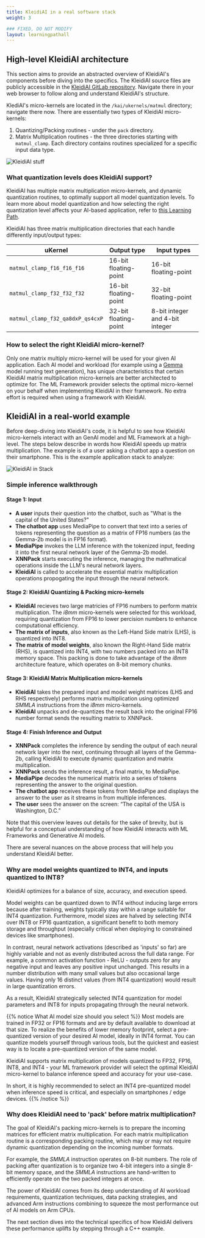 ```yaml
---
title: KleidiAI in a real software stack
weight: 3

### FIXED, DO NOT MODIFY
layout: learningpathall
---
```


## High-level KleidiAI architecture
This section aims to provide an abstracted overview of KleidiAI's components before diving into the specifics. The KleidiAI source files are publicly accessible in the [KleidiAI GitLab repository](https://gitlab.arm.com/kleidi/kleidiai). Navigate there in your web browser to follow along and understand KleidiAI's structure.

KlediAI's micro-kernels are located in the `/kai/ukernels/matmul` directory; navigate there now. There are essentially two types of KleidiAI micro-kernels:
1. Quantizing/Packing routines    - under the `pack` directory.
2. Matrix Multiplication routines - the three directories starting with `matmul_clamp`. Each directory contains routines specialized for a specific input data type.


![KleidiAI stuff](KleidiAI-src.jpg "Figure 3. KleidiAI src directory")

### What quantization levels does KleidiAI support?
KleidiAI has multiple matrix multiplication micro-kernels, and dynamic quantization routines, to optimally support all model quantization levels. To learn more about model quantization and how selecting the right quantization level affects your AI-based application, refer to [this Learning Path](https://learn.arm.com/learning-paths/servers-and-cloud-computing/llama-cpu/llama-chatbot#quantization-format).

KleidiAI has three matrix multiplication directories that each handle differently input/output types:

| uKernel                           |  Output type     | Input types     |
| ---------                         | -----------------   | --------------  | 
| `matmul_clamp_f16_f16_f16`        | 16-bit floating-point | 16-bit floating-point |
| `matmul_clamp_f32_f32_f32`        | 16-bit floating-point | 32-bit floating-point |
| `matmul_clamp_f32_qa8dxP_qs4cxP`  | 32-bit floating-point | 8-bit integer and 4-bit integer |

### How to select the right KleidiAI micro-kernel?

Only one matrix multiply micro-kernel will be used for your given AI application. Each AI model and workload (for example using a [Gemma](https://huggingface.co/blog/gemma) model running text generation), has unique characteristics that certain KleidiAI matrix multiplication micro-kernels are better architected to optimize for. The ML Framework provider selects the optimal micro-kernel on your behalf when implementing KleidiAI in their framework. No extra effort is required when using a framework with KleidiAI.

## KleidiAI in a real-world example 
Before deep-diving into KleidiAI's code, it is helpful to see how KleidiAI micro-kernels interact with an GenAI model and ML Framework at a high-level. The steps below describe in words how KleidiAI speeds up matrix multiplication. The example is of a user asking a chatbot app a question on their smartphone. This is the example application stack to analyze:

![KleidiAI in Stack](sw-stack.png "KleidiAI in a real-world software stack.")

### Simple inference walkthrough

#### Stage 1: Input
* **A user** inputs their question into the chatbot, such as "What is the capital of the United States?"
* **The chatbot app** uses MediaPipe to convert that text into a series of tokens representing the question as a matrix of FP16 numbers (as the Gemma-2b model is in FP16 format). 
* **MediaPipe** invokes the LLM inference with the tokenized input, feeding it into the first neural network layer of the Gemma-2b model.
* **XNNPack** starts executing the inference, managing the mathmatical operations inside the LLM's neural network layers. 
* **KleidiAI** is called to accelerate the essential matrix multiplication operations propogating the input through the neural network.

#### Stage 2: KleidiAI Quantizing & Packing micro-kernels
* **KleidiAI** recieves two large matricies of FP16 numbers to perform matrix multiplication. The *i8mm* micro-kernels were selected for this workload, requiring quantization from FP16 to lower percision numbers to enhance computational efficiency.
* **The matrix of inputs**, also known as the Left-Hand Side matrix (LHS), is quantized into INT8.
* **The matrix of model weights**, also known the Right-Hand Side matrix (RHS), is quantized into INT4, with two numbers packed into an INT8 memory space. This packing is done to take advantage of the *i8mm* architecture feature, which operates on 8-bit memory chunks.

#### Stage 3: KleidiAI Matrix Multiplication micro-kernels
* **KleidiAI** takes the prepared input and model weight matrices (LHS and RHS respectively) performs matrix multiplication using optimized *SMMLA* instructions from the *i8mm* micro-kernels.
* **KleidiAI** unpacks and de-quantizes the result back into the original FP16 number format sends the resulting matrix to XNNPack.

#### Stage 4: Finish Inference and Output
* **XNNPack** completes the inference by sending the output of each neural network layer into the next, continuing through all layers of the Gemma-2b, calling KleidiAI to execute dynamic quantization and matrix multiplication.
* **XNNPack** sends the inference result, a final matrix, to MediaPipe.
* **MediaPipe** decodes the numerical matrix into a series of tokens representing the answer to the original question.
* **The chatbot app** receives these tokens from MediaPipe and displays the answer to the user as it streams in from multiple inferences. 
* **The user** sees the answer on the screen: “The capital of the USA is Washington, D.C.”


Note that this overview leaves out details for the sake of brevity, but is helpful for a conceptual understanding of how KleidiAI interacts with ML Frameworks and Generative AI models.

There are several nuances on the above process that will help you understand KleidiAI better.


### Why are model weights quantized to INT4, and inputs quantized to INT8?
KleidiAI optimizes for a balance of size, accuracy, and execution speed.

Model weights can be quantized down to INT4 without inducing large errors because after training, weights typically stay within a range suitable for INT4 quantization. Furthermore, model sizes are halved by selecting INT4 over INT8 or FP16 quantization, a significant benefit to both memory storage and throughput (especially critical when deploying to constrained devices like smartphones).

In contrast, neural network activations (described as 'inputs' so far) are highly variable and not as evenly distributed across the full data range. For example, a common activation function - ReLU - outputs zero for any negative input and leaves any positive input unchanged. This results in a number distribution with many small values but also occasional large values. Having only 16 distinct values (from INT4 quantization) would result in large quantization errors. 

As a result, KleidiAI strategically selected INT4 quantization for model parameters and INT8 for inputs propagating through the neural network. 

{{% notice What AI model size should you select %}}
Most models are trained in FP32 or FP16 formats and are by default available to download at that size. To realize the benefits of lower memory footprint, select a pre-quantized version of your desired AI model, ideally in INT4 format. You can quantize models yourself through various tools, but the quickest and easiest way is to locate a pre-quantized version of the same model.

KleidiAI supports matrix multiplication of models quantized to FP32, FP16, INT8, and INT4 - your ML framework provider will select the optimal KleidiAI micro-kernel to balance inference speed and accuracy for your use-case. 

In short, it is highly recommended to select an INT4 pre-quantized model when inference speed is critical, and especially on smartphones / edge devices.
{{% /notice %}}



### Why does KleidiAI need to 'pack' before matrix multiplication?
The goal of KleidiAI's packing micro-kernels is to prepare the incoming matrices for efficient matrix multiplication. For each matrix multiplication routine is a corresponding packing routine, which may or may not require dynamic quantization depending on the incoming number formats. 

For example, the *SMMLA* instruction operates on 8-bit numbers. The role of packing after quantization is to organize two 4-bit integers into a single 8-bit memory space, and the *SMMLA* instructions are hand-written to efficiently operate on the two packed integers at once.

The power of KleidiAI comes from its deep understanding of AI workload requirements, quantization techniques, data packing strategies, and advanced Arm instructions combining to squeeze the most performance out of AI models on Arm CPUs.

The next section dives into the technical specifics of how KleidiAI delivers these performance uplifts by stepping through a C++ example.